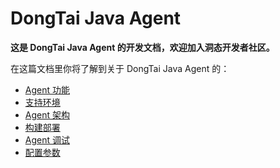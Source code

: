 # DongTai Java Agent

**这是 DongTai Java Agent 的开发文档，欢迎加入洞态开发者社区。**

在这篇文档里你将了解到关于 DongTai Java Agent 的：

- [Agent 功能](https://hxsecurity.github.io/DongTai-agent-java/_posts/2022-04-01-UsageScenarios.md)
- [支持环境](https://hxsecurity.github.io/DongTai-agent-java/_posts/2022-04-01-Support.md)
- [Agent 架构](https://hxsecurity.github.io/DongTai-agent-java/_posts/2022-04-01-ProductStructure.md)
- [构建部署](https://hxsecurity.github.io/DongTai-agent-java/_posts/2022-04-01-MavenBuild.md)
- [Agent 调试](https://hxsecurity.github.io/DongTai-agent-java/_posts/2022-04-01-AgentDebug.md)
- [配置参数](https://hxsecurity.github.io/DongTai-agent-java/_posts/2022-04-01-ConfigurationProperties.md)
